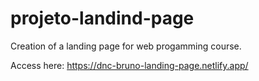 # projeto-landind-page
Creation of a landing page for web progamming course.

Access here:
https://dnc-bruno-landing-page.netlify.app/
